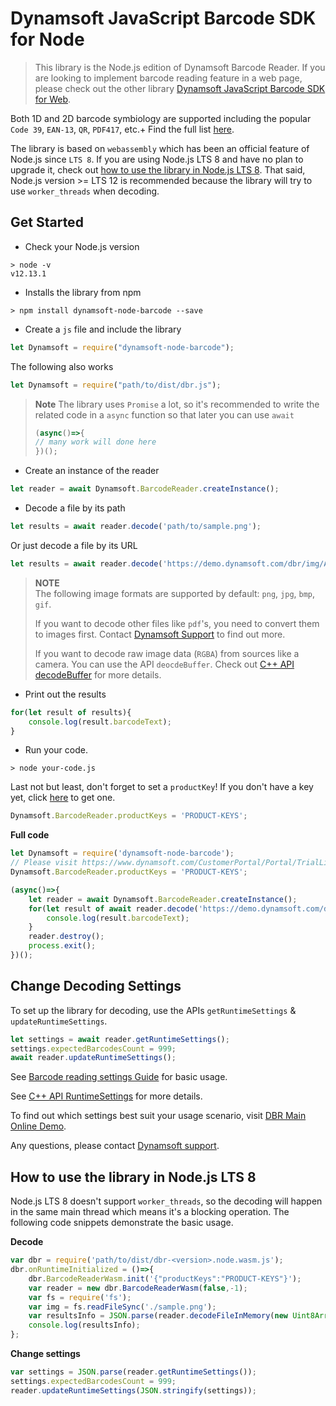 # Dynamsoft JavaScript Barcode SDK for Node

>  This library is the Node.js edition of Dynamsoft Barcode Reader. If you are looking to implement barcode reading feature in a web page, please check out the other library [Dynamsoft JavaScript Barcode SDK for Web](https://github.com/dynamsoft-dbr/javascript-barcode/).

Both 1D and 2D barcode symbiology are supported including the popular `Code 39`, `EAN-13`, `QR`, `PDF417`, etc.+  Find the full list [here](https://www.dynamsoft.com/Products/Dynamic-Barcode-Reader.aspx).

The library is based on `webassembly` which has been an official feature of Node.js since `LTS 8`. If you are using Node.js LTS 8 and have no plan to upgrade it, check out [how to use the library in Node.js LTS 8](#how-to-use-the-library-in-nodejs-lts-8). That said, Node.js version >= LTS 12 is recommended because the library will try to use `worker_threads` when decoding. 

## Get Started

* Check your Node.js version

```shell
> node -v
v12.13.1
```

* Installs the library from npm

```shell
> npm install dynamsoft-node-barcode --save
```
* Create a `js` file and include the library

```js
let Dynamsoft = require("dynamsoft-node-barcode");
```

The following also works
```js
let Dynamsoft = require("path/to/dist/dbr.js");
```

> **Note**
> The library uses `Promise` a lot, so it's recommended to write the related code in a `async` function so that later you can use `await`
>
> ```js
> (async()=>{
> // many work will done here
> })();
> ```

* Create an instance of the reader

```js
let reader = await Dynamsoft.BarcodeReader.createInstance();
```

* Decode a file by its path

```js
let results = await reader.decode('path/to/sample.png');
```

Or just decode a file by its URL

```js
let results = await reader.decode('https://demo.dynamsoft.com/dbr/img/AllSupportedBarcodeTypes.png');
```
> **NOTE**  
> The following image formats are supported by default: `png`, `jpg`, `bmp`, `gif`. 
>
> If you want to decode other files like `pdf`'s, you need to convert them to images first. Contact [Dynamsoft Support](https://www.dynamsoft.com/Company/Contact.aspx) to find out more.
>
> If you want to decode raw image data (`RGBA`) from sources like a camera. You can use the API `deocdeBuffer`. Check out [C++ API decodeBuffer](https://www.dynamsoft.com/help/Barcode-Reader/class_c_barcode_reader.html) for more details.

* Print out the results

```js
for(let result of results){
    console.log(result.barcodeText);
}
```

* Run your code.

```shell
> node your-code.js
```

Last not but least, don't forget to set a `productKey`! If you don't have a key yet, click [here](https://www.dynamsoft.com/CustomerPortal/Portal/TrialLicense.aspx) to get one.

```js
Dynamsoft.BarcodeReader.productKeys = 'PRODUCT-KEYS';
```

**Full code**

```js
let Dynamsoft = require('dynamsoft-node-barcode');
// Please visit https://www.dynamsoft.com/CustomerPortal/Portal/TrialLicense.aspx to get a trial license
Dynamsoft.BarcodeReader.productKeys = 'PRODUCT-KEYS';

(async()=>{
    let reader = await Dynamsoft.BarcodeReader.createInstance();
    for(let result of await reader.decode('https://demo.dynamsoft.com/dbr/img/AllSupportedBarcodeTypes.png')){
        console.log(result.barcodeText);
    }
    reader.destroy();
    process.exit();
})();

```

## Change Decoding Settings

To set up the library for decoding, use the APIs `getRuntimeSettings` & `updateRuntimeSettings`.

```js
let settings = await reader.getRuntimeSettings();
settings.expectedBarcodesCount = 999;
await reader.updateRuntimeSettings();
```

See [Barcode reading settings Guide](https://www.dynamsoft.com/help/Barcode-Reader/devguide/Guide/BarcodeReadingSettings.html#Struct) for basic usage.

See [C++ API RuntimeSettings](https://www.dynamsoft.com/help/Barcode-Reader/structtag_public_runtime_settings.html) for more details.

To find out which settings best suit your usage scenario, visit [DBR Main Online Demo](https://demo.dynamsoft.com/dbr/barcodereaderdemo.aspx).

Any questions, please contact [Dynamsoft support](https://www.dynamsoft.com/Company/Contact.aspx).



## How to use the library in Node.js LTS 8

Node.js LTS 8 doesn't support `worker_threads`, so the decoding will happen in the same main thread which means it's a blocking operation. The following code snippets demonstrate the basic usage.

**Decode**

```js
var dbr = require('path/to/dist/dbr-<version>.node.wasm.js');
dbr.onRuntimeInitialized = ()=>{
    dbr.BarcodeReaderWasm.init('{"productKeys":"PRODUCT-KEYS"}');
    var reader = new dbr.BarcodeReaderWasm(false,-1);
    var fs = require('fs');
    var img = fs.readFileSync('./sample.png');
    var resultsInfo = JSON.parse(reader.decodeFileInMemory(new Uint8Array(img)));
    console.log(resultsInfo);
};
```

**Change settings**

```js
var settings = JSON.parse(reader.getRuntimeSettings());
settings.expectedBarcodesCount = 999;
reader.updateRuntimeSettings(JSON.stringify(settings));
```





